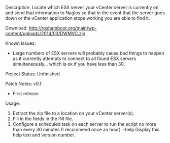 Description:
Locate which ESX server your vCenter server is currently on and send that information to Nagios so that in the event that the server goes down or the vCenter application stops working you are able to find it.

Download:
http://roshamboot.org/main/wp-content/uploads/2014/03/DWMVC.zip

Known Issues:
- Large numbers of ESX servers will probably cause bad things to happen as it currently attempts to connect to all found ESX servers simultaneously… which is ok if you have less than 30.

Project Status:
Unfinished

Patch Notes:
v0.1:
- First release

Usage:
1. Extract the zip file to a location on your vCenter server(s).
2. Fill in the fields in the INI file.
3. Configure a scheduled task on each server to run the script no more than every 30 minutes (I recommend once an hour).
-help
Display this help text and version number.
